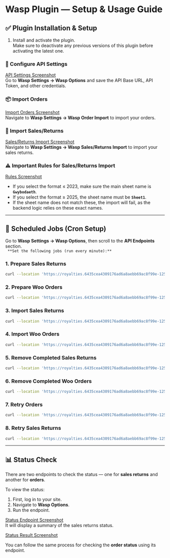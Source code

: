 # Wasp Plugin — Setup & Usage Guide

## ✅ Plugin Installation & Setup

1. Install and activate the plugin.  
   Make sure to deactivate any previous versions of this plugin before activating the latest one.

### 🔧 Configure API Settings

[API Settings Screenshot](https://prnt.sc/N_3bg0bBVQeq)  
Go to **Wasp Settings → Wasp Options** and save the API Base URL, API Token, and other credentials.

### 📦 Import Orders

[Import Orders Screenshot](https://prnt.sc/LmpSEB5_lXLI)  
Navigate to **Wasp Settings → Wasp Order Import** to import your orders.

### 🔁 Import Sales/Returns

[Sales/Returns Import Screenshot](https://prnt.sc/dYGeTNaJbSTv)  
Navigate to **Wasp Settings → Wasp Sales/Returns Import** to import your sales returns.

### ⚠️ Important Rules for Sales/Returns Import

[Rules Screenshot](https://prnt.sc/gx6IOLa3lEfa)

- If you select the format ≤ 2023, make sure the main sheet name is **`Gwybodaeth`**.
- If you select the format ≥ 2025, the sheet name must be **`Sheet1`**.
- If the sheet name does not match these, the import will fail, as the backend logic relies on these exact names.

---

## 🔄 Scheduled Jobs (Cron Setup)

Go to **Wasp Settings → Wasp Options**, then scroll to the **API Endpoints** section.  
` **Set the following jobs (run every minute):**`

### 1. Prepare Sales Returns

```bash
curl --location 'https://royalties.6435cea4309176ad6a8aebb69ac8f99e-12591.sites.k-hosting.co.uk/wp-json/atebol/v1/prepare-sales-returns'
```

### 2. Prepare Woo Orders

```bash
curl --location 'https://royalties.6435cea4309176ad6a8aebb69ac8f99e-12591.sites.k-hosting.co.uk/wp-json/atebol/v1/prepare-woo-orders'
```

### 3. Import Sales Returns

```bash
curl --location 'https://royalties.6435cea4309176ad6a8aebb69ac8f99e-12591.sites.k-hosting.co.uk/wp-json/atebol/v1/import-sales-returns'
```

### 4. Import Woo Orders

```bash
curl --location 'https://royalties.6435cea4309176ad6a8aebb69ac8f99e-12591.sites.k-hosting.co.uk/wp-json/atebol/v1/import-woo-orders'
```

### 5. Remove Completed Sales Returns

```bash
curl --location 'https://royalties.6435cea4309176ad6a8aebb69ac8f99e-12591.sites.k-hosting.co.uk/wp-json/atebol/v1/remove-completed-sales-returns'
```

### 6. Remove Completed Woo Orders

```bash
curl --location 'https://royalties.6435cea4309176ad6a8aebb69ac8f99e-12591.sites.k-hosting.co.uk/wp-json/atebol/v1/remove-completed-woo-orders'
```

### 7. Retry Orders

```bash
curl --location 'https://royalties.6435cea4309176ad6a8aebb69ac8f99e-12591.sites.k-hosting.co.uk/wp-json/atebol/v1/order-retry?limit=50'
```

### 8. Retry Sales Returns

```bash
curl --location 'https://royalties.6435cea4309176ad6a8aebb69ac8f99e-12591.sites.k-hosting.co.uk/wp-json/atebol/v1/sales-return-retry?limit=50'
```

---

## 📊 Status Check

There are two endpoints to check the status — one for **sales returns** and another for **orders**.

To view the status:

1. First, log in to your site.
2. Navigate to **Wasp Options**.
3. Run the endpoint.

[Status Endpoint Screenshot](https://prnt.sc/hquOj4mjTgyt)  
It will display a summary of the sales returns status.

[Status Result Screenshot](https://prnt.sc/zfsVUyQyR6BQ)

You can follow the same process for checking the **order status** using its endpoint.
